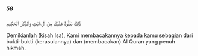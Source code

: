 ##### 58

<span class="ayah">ذَٰلِكَ نَتْلُوهُ عَلَيْكَ مِنَ ٱلْءَايَٰتِ وَٱلذِّكْرِ ٱلْحَكِيمِ</span>

<span class="ayah_translation">Demikianlah (kisah Isa), Kami membacakannya kepada kamu sebagian dari bukti-bukti (kerasulannya) dan (membacakan) Al Quran yang penuh hikmah.</span>
